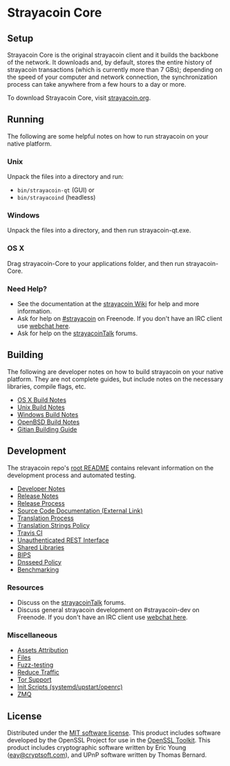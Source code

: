 Strayacoin Core
=============

Setup
---------------------
Strayacoin Core is the original strayacoin client and it builds the backbone of the network. It downloads and, by default, stores the entire history of strayacoin transactions (which is currently more than 7 GBs); depending on the speed of your computer and network connection, the synchronization process can take anywhere from a few hours to a day or more.

To download Strayacoin Core, visit [strayacoin.org](https://www.strayacoin.org/).

Running
---------------------
The following are some helpful notes on how to run strayacoin on your native platform.

### Unix

Unpack the files into a directory and run:

- `bin/strayacoin-qt` (GUI) or
- `bin/strayacoind` (headless)

### Windows

Unpack the files into a directory, and then run strayacoin-qt.exe.

### OS X

Drag strayacoin-Core to your applications folder, and then run strayacoin-Core.

### Need Help?

* See the documentation at the [strayacoin Wiki](https://strayacoin.info/)
for help and more information.
* Ask for help on [#strayacoin](http://webchat.freenode.net?channels=strayacoin) on Freenode. If you don't have an IRC client use [webchat here](http://webchat.freenode.net?channels=strayacoin).
* Ask for help on the [strayacoinTalk](https://strayacointalk.io/) forums.

Building
---------------------
The following are developer notes on how to build strayacoin on your native platform. They are not complete guides, but include notes on the necessary libraries, compile flags, etc.

- [OS X Build Notes](build-osx.md)
- [Unix Build Notes](build-unix.md)
- [Windows Build Notes](build-windows.md)
- [OpenBSD Build Notes](build-openbsd.md)
- [Gitian Building Guide](gitian-building.md)

Development
---------------------
The strayacoin repo's [root README](/README.md) contains relevant information on the development process and automated testing.

- [Developer Notes](developer-notes.md)
- [Release Notes](release-notes.md)
- [Release Process](release-process.md)
- [Source Code Documentation (External Link)](https://dev.visucore.com/strayacoin/doxygen/)
- [Translation Process](translation_process.md)
- [Translation Strings Policy](translation_strings_policy.md)
- [Travis CI](travis-ci.md)
- [Unauthenticated REST Interface](REST-interface.md)
- [Shared Libraries](shared-libraries.md)
- [BIPS](bips.md)
- [Dnsseed Policy](dnsseed-policy.md)
- [Benchmarking](benchmarking.md)

### Resources
* Discuss on the [strayacoinTalk](https://strayacointalk.io/) forums.
* Discuss general strayacoin development on #strayacoin-dev on Freenode. If you don't have an IRC client use [webchat here](http://webchat.freenode.net/?channels=strayacoin-dev).

### Miscellaneous
- [Assets Attribution](assets-attribution.md)
- [Files](files.md)
- [Fuzz-testing](fuzzing.md)
- [Reduce Traffic](reduce-traffic.md)
- [Tor Support](tor.md)
- [Init Scripts (systemd/upstart/openrc)](init.md)
- [ZMQ](zmq.md)

License
---------------------
Distributed under the [MIT software license](/COPYING).
This product includes software developed by the OpenSSL Project for use in the [OpenSSL Toolkit](https://www.openssl.org/). This product includes
cryptographic software written by Eric Young ([eay@cryptsoft.com](mailto:eay@cryptsoft.com)), and UPnP software written by Thomas Bernard.
